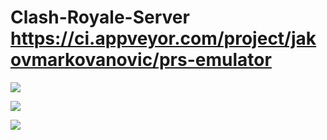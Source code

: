 # Clash-Royale-Server https://ci.appveyor.com/project/jakovmarkovanovic/prs-emulator

![](https://github.com/jakovmarkovanovic/PRS-EMULATOR/blob/master/Screenshot_2019-06-02-18-42-11.png)

![](https://github.com/jakovmarkovanovic/PRS-EMULATOR/blob/master/Screenshot_2019-06-04-23-49-57.png)

![](https://github.com/jakovmarkovanovic/PRS-EMULATOR/blob/master/Screenshot_2019-06-04-23-52-32.png)


